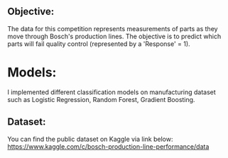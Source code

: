 ## Objective: 
The data for this competition represents measurements of parts as they move through Bosch's production lines. The objective is to predict which parts will fail quality control (represented by a 'Response' = 1).

# Models: 
I implemented different classification models on manufacturing dataset such as Logistic Regression, Random Forest, Gradient Boosting.

## Dataset:
You can find the public dataset on Kaggle via link below:
https://www.kaggle.com/c/bosch-production-line-performance/data

